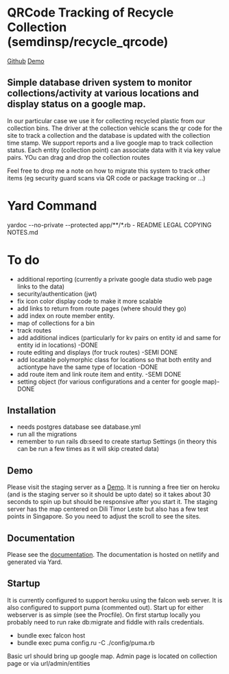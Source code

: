 # QRCode Tracking of Recycle Collection (semdinsp/recycle_qrcode)
[Github](https://github.com/semdinsp/recycle_qrcode) [Demo](https://qrcode-staging.herokuapp.com)

## Simple database driven system to monitor collections/activity at various locations and display status on a google map.
In our particular case we use it for collecting recycled plastic from our collection bins.  The driver at the collection vehicle scans the qr code for the site to track a collection and the database is updated with the collection time stamp.    We support reports and a live google map to track collection status.  Each entity (collection point) can associate data with it via key value pairs.  YOu can drag and drop the collection routes

Feel free to drop me a note on how to migrate this system to track other items (eg security guard scans via QR code or package tracking or ...)

# Yard Command
yardoc --no-private --protected app/**/*.rb - README LEGAL COPYING NOTES.md

# To do
  * additional reporting (currently a private google data studio web page links to the data)
  * security/authentication (jwt)
  * fix icon color display code to make it more scalable
  * add links to return from route pages  (where should they go)
  * add index on route member entity.
  * map of collections for a bin
  * track routes
  * add additional indices  (particularly for kv pairs on entity id and same for entity id in locations) -DONE
  * route editing and displays (for truck routes) -SEMI DONE
  * add locatable polymorphic class for locations so that both entity and actiontype have the same type of location -DONE
  * add route item and link route item and entity. -SEMI DONE
  * setting object  (for various configurations and a center for google map)- DONE


## Installation
  * needs postgres database  see database.yml
  * run all the migrations
  * remember to run rails db:seed to create startup Settings  (in theory this can be run a few times as it will skip created data)

## Demo
Please visit the staging server as a  [Demo](https://qrcode-staging.herokuapp.com).  It is running a free tier on heroku (and is the staging server so it should be upto date) so it takes about 30 seconds to spin up but should be responsive after you start it.  The staging server has the map centered on Dili Timor Leste but also has a few test points in Singapore.  So you need to adjust the scroll to see the sites.


## Documentation
Please see the [documentation](https://docs.verde-tl.com).  The documentation is hosted on netlify and generated via Yard.

## Startup
It is currently configured to support heroku using the falcon web server.  It is also configured to support puma (commented out).  Start up for either webserver is as simple (see the Procfile).  On first startup locally you probably need to run rake db:migrate and fiddle with rails credentials.
  * bundle exec falcon host
  * bundle exec puma config.ru  -C ./config/puma.rb

Basic url should bring up google map.  Admin page is located on collection page or via url/admin/entities
